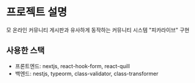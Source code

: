 # 프로젝트 설명
모 온라인 커뮤니티 게시판과 유사하게 동작하는 커뮤니티 시스템 "피카라이브" 구현

## 사용한 스택
- 프론트엔드: nextjs, react-hook-form, react-quill
- 백엔드: nestjs, typeorm, class-validator, class-transformer